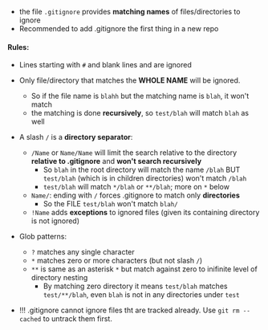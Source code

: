 - the file `.gitignore` provides **matching names** of files/directories to ignore
- Recommended to add .gitignore the first thing in a new repo

#### Rules:

- Lines starting with `#` and blank lines and are ignored
- Only file/directory that matches the **WHOLE NAME** will be ignored.

  - So if the file name is `blahh` but the matching name is `blah`, it won't match
  - the matching is done **recursively**, so `test/blah` will match `blah` as well

- A slash `/` is a **directory separator**:

  - `/Name` or `Name/Name` will limit the search relative to the directory **relative to .gitignore** and **won't search recursively**
    - So `blah` in the root directory will match the name `/blah` BUT `test/blah` (which is in children directories) won't match `/blah`
    - `test/blah` will match `*/blah` or `**/blah`; more on `*` below
  - `Name/`: ending with `/` forces .gitignore to match only **directories**
    - So the FILE `test/blah` won't match `blah/`
  - `!Name` adds **exceptions** to ignored files (given its containing directory is not ignored)

- Glob patterns:

  - `?` matches any single character
  - `*` matches zero or more characters (but not slash `/`)
  - `**` is same as an asterisk `*` but match against zero to inifinite level of directory nesting
    - By matching zero directory it means `test/blah` matches `test/**/blah`, even `blah` is not in any directories under `test`

- !!! .gitignore cannot ignore files tht are tracked already. Use `git rm --cached` to untrack them first.
